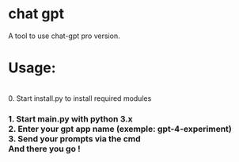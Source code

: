 # chat gpt
A tool to use chat-gpt pro version.

<h1>Usage: </h1><br>
0. Start install.py to install required modules<br>
<h3>1. Start main.py with python 3.x<br>
2. Enter your gpt app name (exemple: gpt-4-experiment)<br>
3. Send your prompts via the cmd<br>
  And there you go !
